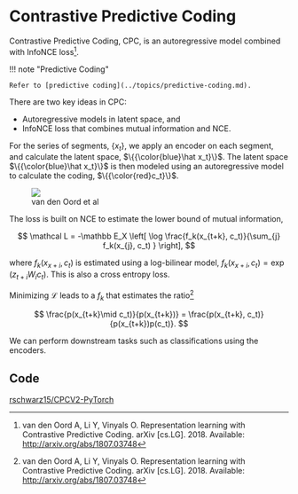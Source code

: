# Contrastive Predictive Coding

Contrastive Predictive Coding, CPC, is an autoregressive model combined with InfoNCE loss[^Oord2018].


!!! note "Predictive Coding"

    Refer to [predictive coding](../topics/predictive-coding.md).


There are two key ideas in CPC:

- Autoregressive models in latent space, and
- InfoNCE loss that combines mutual information and NCE.

For the series of segments, $\{x_t\}$, we apply an encoder on each segment, and calculate the latent space, $\{{\color{blue}\hat x_t}\}$. The latent space $\{{\color{blue}\hat x_t}\}$ is then modeled using an autoregressive model to calculate the coding, $\{{\color{red}c_t}\}$.

<figure>
  <img src="../assets/contrastive-predictive-coding/cpc-overview.png">
  <figcaption>van den Oord et al</figcaption>
</figure>

The loss is built on NCE to estimate the lower bound of mutual information,

$$
\mathcal L = -\mathbb E_X \left[ \log \frac{f_k(x_{t+k}, c_t)}{\sum_{j} f_k(x_{j}, c_t) } \right],
$$

where $f_k(x_{x+i}, c_t)$ is estimated using a log-bilinear model, $f_k(x_{x+i}, c_t) = \exp\left( z_{t+i} W_i c_t \right)$. This is also a cross entropy loss.

Minimizing $\mathcal L$ leads to a $f_k$ that estimates the ratio[^Oord2018]

$$
\frac{p(x_{t+k}\mid c_t)}{p(x_{t+k})} = \frac{p(x_{t+k}, c_t)}{p(x_{t+k})p(c_t)}.
$$

We can perform downstream tasks such as classifications using the encoders.



## Code

[rschwarz15/CPCV2-PyTorch](https://github.com/rschwarz15/CPCV2-PyTorch)


[^Oord2018]: van den Oord A, Li Y, Vinyals O. Representation learning with Contrastive Predictive Coding. arXiv [cs.LG]. 2018. Available: http://arxiv.org/abs/1807.03748